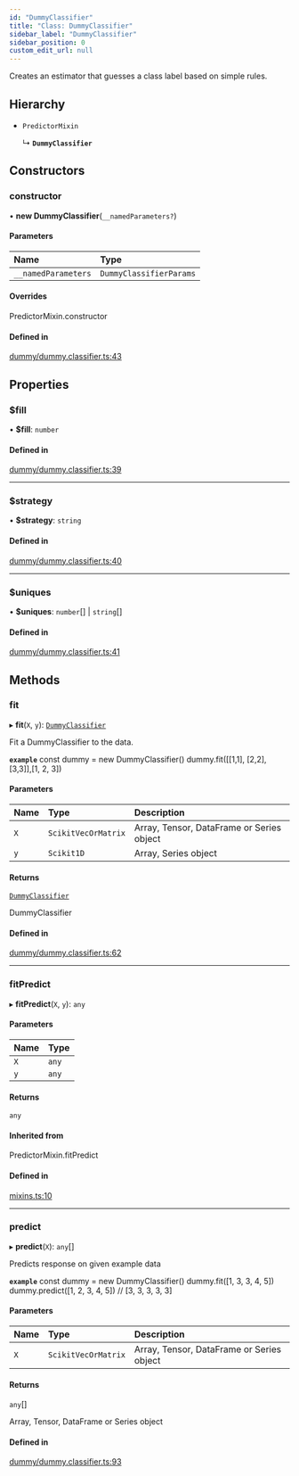 ```yaml
---
id: "DummyClassifier"
title: "Class: DummyClassifier"
sidebar_label: "DummyClassifier"
sidebar_position: 0
custom_edit_url: null
---
```


Creates an estimator that guesses a class label based on simple rules.

## Hierarchy

- `PredictorMixin`

  ↳ **`DummyClassifier`**

## Constructors

### constructor

• **new DummyClassifier**(`__namedParameters?`)

#### Parameters

| Name | Type |
| :------ | :------ |
| `__namedParameters` | `DummyClassifierParams` |

#### Overrides

PredictorMixin.constructor

#### Defined in

[dummy/dummy.classifier.ts:43](https://github.com/dcrescim/scikit.js/blob/ecc4160/src/dummy/dummy.classifier.ts#L43)

## Properties

### $fill

• **$fill**: `number`

#### Defined in

[dummy/dummy.classifier.ts:39](https://github.com/dcrescim/scikit.js/blob/ecc4160/src/dummy/dummy.classifier.ts#L39)

___

### $strategy

• **$strategy**: `string`

#### Defined in

[dummy/dummy.classifier.ts:40](https://github.com/dcrescim/scikit.js/blob/ecc4160/src/dummy/dummy.classifier.ts#L40)

___

### $uniques

• **$uniques**: `number`[] \| `string`[]

#### Defined in

[dummy/dummy.classifier.ts:41](https://github.com/dcrescim/scikit.js/blob/ecc4160/src/dummy/dummy.classifier.ts#L41)

## Methods

### fit

▸ **fit**(`X`, `y`): [`DummyClassifier`](DummyClassifier)

Fit a DummyClassifier to the data.

**`example`**
const dummy = new DummyClassifier()
dummy.fit([[1,1], [2,2], [3,3]],[1, 2, 3])

#### Parameters

| Name | Type | Description |
| :------ | :------ | :------ |
| `X` | `ScikitVecOrMatrix` | Array, Tensor, DataFrame or Series object |
| `y` | `Scikit1D` | Array, Series object |

#### Returns

[`DummyClassifier`](DummyClassifier)

DummyClassifier

#### Defined in

[dummy/dummy.classifier.ts:62](https://github.com/dcrescim/scikit.js/blob/ecc4160/src/dummy/dummy.classifier.ts#L62)

___

### fitPredict

▸ **fitPredict**(`X`, `y`): `any`

#### Parameters

| Name | Type |
| :------ | :------ |
| `X` | `any` |
| `y` | `any` |

#### Returns

`any`

#### Inherited from

PredictorMixin.fitPredict

#### Defined in

[mixins.ts:10](https://github.com/dcrescim/scikit.js/blob/ecc4160/src/mixins.ts#L10)

___

### predict

▸ **predict**(`X`): `any`[]

Predicts response on given example data

**`example`**
const dummy = new DummyClassifier()
dummy.fit([1, 3, 3, 4, 5])
dummy.predict([1, 2, 3, 4, 5])
// [3, 3, 3, 3, 3]

#### Parameters

| Name | Type | Description |
| :------ | :------ | :------ |
| `X` | `ScikitVecOrMatrix` | Array, Tensor, DataFrame or Series object |

#### Returns

`any`[]

Array, Tensor, DataFrame or Series object

#### Defined in

[dummy/dummy.classifier.ts:93](https://github.com/dcrescim/scikit.js/blob/ecc4160/src/dummy/dummy.classifier.ts#L93)
